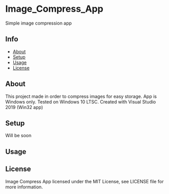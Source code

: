 # Image_Compress_App
Simple image compression app

## Info
* [About](#about)
* [Setup](#setup)
* [Usage](#usage)
* [License](#license)

## About
This project made in order to compress images for easy storage.
App is Windows only. Tested on Windows 10 LTSC. Created with Visual Studio 2019 (Win32 app)

## Setup
Will be soon

## Usage

## License
Image Compress App licensed under the MIT License, see LICENSE file for more information.
